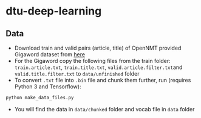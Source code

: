 # dtu-deep-learning

## Data

- Download train and valid pairs (article, title) of OpenNMT provided Gigaword dataset from [here](https://github.com/harvardnlp/sent-summary)
- For the Gigaword copy the following files from the train folder: `train.article.txt`, `train.title.txt`, `valid.article.filter.txt`and `valid.title.filter.txt` to `data/unfinished` folder
- To convert `.txt` file into `.bin` file and chunk them further, run (requires Python 3 and Tensorflow):

```bash
python make_data_files.py
```

- You will find the data in `data/chunked` folder and vocab file in `data` folder
